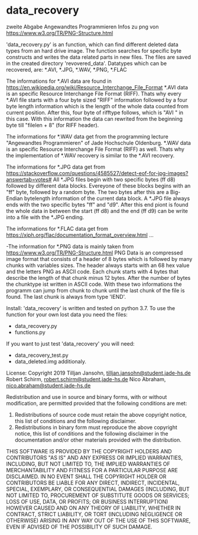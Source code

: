 # data_recovery
zweite Abgabe Angewandtes Programmieren
Infos zu png von https://www.w3.org/TR/PNG-Structure.html


'data_recovery.py' is an function, which can find different deleted data types from an hard drive image.
The function searches for specific byte constructs and writes the data related parts in new files. The files are saved in the created directory 'revovered_data'.
Datatypes which can be recovered, are: *.AVI, *.JPG, *.WAV, *.PNG, *.FLAC

The informations for *.AVI data are found in https://en.wikipedia.org/wiki/Resource_Interchange_File_Format
*.AVI data is an specific Resource Interchange File Format (RIFF). Thats why every *.AVI file starts with a
four byte sized "RIFF" information followed by a four byte length information which is the length of the whole data counted
from current position. After this, four byte of rifftype follows, which is "AVI " in this case. With this information the data 
can rewrited from the beginning byte till "filelen + 8" (for RIFF header). 

The informations for *.WAV data get from the programming lecture "Angewandtes Programmieren" of Jade Hochschule Oldenburg. 
*.WAV data is an specific Resource Interchange File Format (RIFF) as well. Thats why the implementation of *.WAV recovery is similar
to the *.AVI recovery.

The informations for *.JPG data get from https://stackoverflow.com/questions/4585527/detect-eof-for-jpg-images?answertab=votes#
All *.JPG files begin with two specific bytes (ff d8) followed by different data blocks. Evereyone of these blocks begins with
an "ff" byte, followed by a random byte. The two bytes after this are a Big-Endian bytelength information of the current data block.
A *.JPG file always ends with the two specific bytes "ff" and "d9". After this end piont is found the whole data in between the start
(ff d8) and the end (ff d9) can be write into a file with the *.JPG ending.

The informations for *.FLAC data get from https://xiph.org/flac/documentation_format_overview.html
...


-The information for *.PNG data is mainly taken from https://www.w3.org/TR/PNG-Structure.html
PNG Data is an compressed image format that consists of
 a header of 8 bytes which is followed by many chunks 
 with variables sizes. The header always starts with an 
 68 hex value and the letters PNG as ASCII code. Each 
 chunk starts with 4 bytes that describe the length of 
 that chunk minus 12 bytes. After the number of bytes 
 the chunktype ist written in ASCII code. With these 
 two informations the programm can jump from chunk to 
 chunk until the last chunk of the file is found. The 
 last chunk is always from type 'IEND'. 
 

Install:
'data_recovery' is written and tested on python 3.7. To use the function for your own lost data you need the files:
- data_recovery.py
- functions.py

If you want to just test 'data_recovery' you will need:
- data_recovery_test.py
- data_deleted.img 
additionaly.


License:
Copyright 2019 Tilljan Jansohn, tilljan.jansohn@student.jade-hs.de
               Robert Schirm, robert.schirm@student.jade-hs.de
               Nico Abraham, nico.abraham@student.jade-hs.de 

Redistribution and use in source and binary forms, with or without 
modification, are permitted provided that the following conditions are met:
1. Redistributions of source code must retain the above copyright notice, 
this list of conditions and the following disclaimer.
2. Redistributions in binary form must reproduce the above copyright 
notice, this list of conditions and the following disclaimer in the 
documentation and/or other materials provided with the distribution.

THIS SOFTWARE IS PROVIDED BY THE COPYRIGHT HOLDERS AND CONTRIBUTORS 
"AS IS" AND ANY EXPRESS OR IMPLIED WARRANTIES, INCLUDING, BUT NOT LIMITED
TO, THE IMPLIED WARRANTIES OF MERCHANTABILITY AND FITNESS FOR A PARTICULAR
PURPOSE ARE DISCLAIMED. IN NO EVENT SHALL THE COPYRIGHT HOLDER OR 
CONTRIBUTORS BE LIABLE FOR ANY DIRECT, INDIRECT, INCIDENTAL, SPECIAL,
EXEMPLARY, OR CONSEQUENTIAL DAMAGES (INCLUDING, BUT NOT LIMITED TO, 
PROCUREMENT OF SUBSTITUTE GOODS OR SERVICES; LOSS OF USE, DATA, OR 
PROFITS; OR BUSINESS INTERRUPTION) HOWEVER CAUSED AND ON ANY THEORY OF
LIABILITY, WHETHER IN CONTRACT, STRICT LIABILITY, OR TORT (INCLUDING
NEGLIGENCE OR OTHERWISE) ARISING IN ANY WAY OUT OF THE USE OF THIS
SOFTWARE, EVEN IF ADVISED OF THE POSSIBILITY OF SUCH DAMAGE.
		